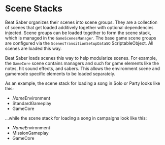 # Scene Stacks

Beat Saber organizes their scenes into scene groups. They are a collection of scenes that get loaded additively together with optional dependencies injected. Scene groups can be loaded together to form the scene stack, which is managed in the `GameScenesManager`. The base game scene groups are configured via the `ScenesTransitionSetupDataSO` ScriptableObject. All scenes are loaded this way.

Beat Saber loads scenes this way to help modularize scenes. For example, the `GameCore` scene contains managers and such for game elements like the notes, hit sound effects, and sabers. This allows the environment scene and gamemode specific elements to be loaded separately.

As an example, the scene stack for loading a song in Solo or Party looks like this:
* *Name*Environment
* StandardGameplay
* GameCore

...while the scene stack for loading a song in campaigns look like this:
* *Name*Environment
* MissionGameplay
* GameCore